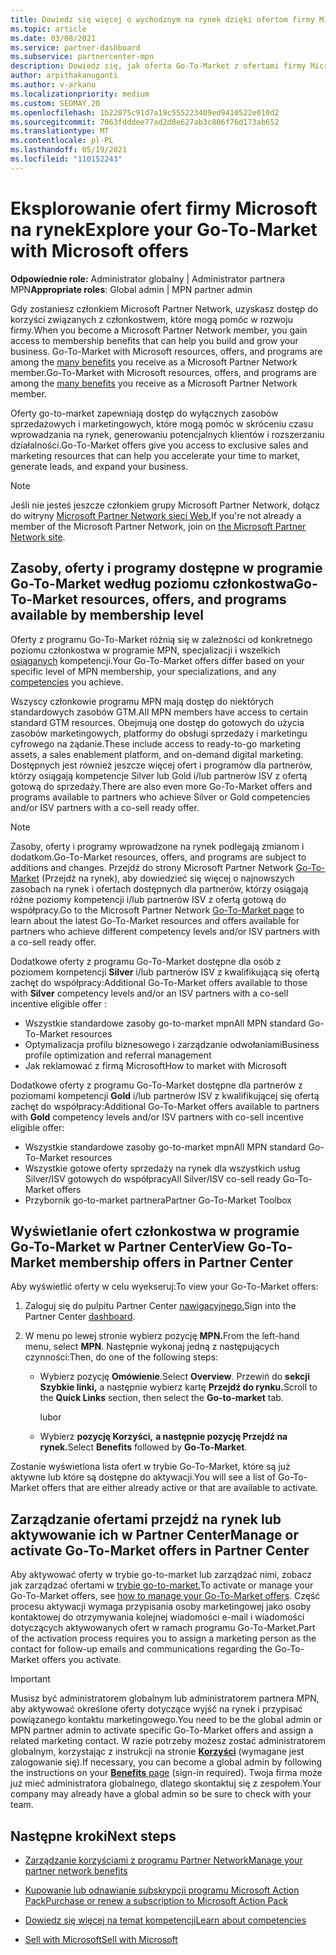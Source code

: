 ```yaml
---
title: Dowiedz się więcej o wychodznym na rynek dzięki ofertom firmy Microsoft
ms.topic: article
ms.date: 03/08/2021
ms.service: partner-dashboard
ms.subservice: partnercenter-mpn
description: Dowiedz się, jak oferta Go-To-Market z ofertami firmy Microsoft może przyspieszyć proces wdrażania na rynku, generowania potencjalnych klientów i rozwijania twojej firmy.
author: arpithakanuganti
ms.author: v-arkanu
ms.localizationpriority: medium
ms.custom: SEOMAY.20
ms.openlocfilehash: 1b22075c91d7a19c555223409ed9410522e010d2
ms.sourcegitcommit: 7063fdddee77ad2d8e627ab3c806f76d173ab652
ms.translationtype: MT
ms.contentlocale: pl-PL
ms.lasthandoff: 05/19/2021
ms.locfileid: "110152243"
---
```

# <a name="explore-your-go-to-market-with-microsoft-offers"></a><span data-ttu-id="9c6eb-103">Eksplorowanie ofert firmy Microsoft na rynek</span><span class="sxs-lookup"><span data-stu-id="9c6eb-103">Explore your Go-To-Market with Microsoft offers</span></span>

<span data-ttu-id="9c6eb-104">**Odpowiednie role:** Administrator globalny | Administrator partnera MPN</span><span class="sxs-lookup"><span data-stu-id="9c6eb-104">**Appropriate roles**: Global admin | MPN partner admin</span></span>

<span data-ttu-id="9c6eb-105">Gdy zostaniesz członkiem Microsoft Partner Network, uzyskasz dostęp do korzyści związanych z członkostwem, które mogą pomóc w rozwoju firmy.</span><span class="sxs-lookup"><span data-stu-id="9c6eb-105">When you become a Microsoft Partner Network member, you gain access to membership benefits that can help you build and grow your business.</span></span> <span data-ttu-id="9c6eb-106">Go-To-Market with Microsoft resources, offers, and programs are among the [many benefits](https://partner.microsoft.com/manage-your-partner-network-benefits) you receive as a Microsoft Partner Network member.</span><span class="sxs-lookup"><span data-stu-id="9c6eb-106">Go-To-Market with Microsoft resources, offers, and programs are among the [many benefits](https://partner.microsoft.com/manage-your-partner-network-benefits) you receive as a Microsoft Partner Network member.</span></span>

<span data-ttu-id="9c6eb-107">Oferty go-to-market zapewniają dostęp do wyłącznych zasobów sprzedażowych i marketingowych, które mogą pomóc w skróceniu czasu wprowadzania na rynek, generowaniu potencjalnych klientów i rozszerzaniu działalności.</span><span class="sxs-lookup"><span data-stu-id="9c6eb-107">Go-To-Market offers give you access to exclusive sales and marketing resources that can help you accelerate your time to market, generate leads, and expand your business.</span></span>

>[!NOTE]
><span data-ttu-id="9c6eb-108">Jeśli nie jesteś jeszcze członkiem grupy Microsoft Partner Network, dołącz do witryny [Microsoft Partner Network sieci Web.](https://partner.microsoft.com/membership)</span><span class="sxs-lookup"><span data-stu-id="9c6eb-108">If you're not already a member of the Microsoft Partner Network, join on [the Microsoft Partner Network site](https://partner.microsoft.com/membership).</span></span>

## <a name="go-to-market-resources-offers-and-programs-available-by-membership-level"></a><span data-ttu-id="9c6eb-109">Zasoby, oferty i programy dostępne w programie Go-To-Market według poziomu członkostwa</span><span class="sxs-lookup"><span data-stu-id="9c6eb-109">Go-To-Market resources, offers, and programs available by membership level</span></span>

<span data-ttu-id="9c6eb-110">Oferty z programu Go-To-Market różnią się w zależności od konkretnego poziomu członkostwa w programie MPN, specjalizacji i wszelkich [osiąganych](learn-about-competencies.md) kompetencji.</span><span class="sxs-lookup"><span data-stu-id="9c6eb-110">Your Go-To-Market offers differ based on your specific level of MPN membership, your specializations, and any [competencies](learn-about-competencies.md) you achieve.</span></span>

<span data-ttu-id="9c6eb-111">Wszyscy członkowie programu MPN mają dostęp do niektórych standardowych zasobów GTM.</span><span class="sxs-lookup"><span data-stu-id="9c6eb-111">All MPN members have access to certain standard GTM resources.</span></span> <span data-ttu-id="9c6eb-112">Obejmują one dostęp do gotowych do użycia zasobów marketingowych, platformy do obsługi sprzedaży i marketingu cyfrowego na żądanie.</span><span class="sxs-lookup"><span data-stu-id="9c6eb-112">These include access to ready-to-go marketing assets, a sales enablement platform, and on-demand digital marketing.</span></span> <span data-ttu-id="9c6eb-113">Dostępnych jest również jeszcze więcej ofert i programów dla partnerów, którzy osiągają kompetencje Silver lub Gold i/lub partnerów ISV z ofertą gotową do sprzedaży.</span><span class="sxs-lookup"><span data-stu-id="9c6eb-113">There are also even more Go-To-Market offers and programs available to partners who achieve Silver or Gold competencies and/or ISV partners with a co-sell ready offer.</span></span>

>[!NOTE]
><span data-ttu-id="9c6eb-114">Zasoby, oferty i programy wprowadzone na rynek podlegają zmianom i dodatkom.</span><span class="sxs-lookup"><span data-stu-id="9c6eb-114">Go-To-Market resources, offers, and programs are subject to additions and changes.</span></span> <span data-ttu-id="9c6eb-115">Przejdź do strony Microsoft Partner Network [Go-To-Market](https://partner.microsoft.com/membership/go-to-market) (Przejdź na rynek), aby dowiedzieć się więcej o najnowszych zasobach na rynek i ofertach dostępnych dla partnerów, którzy osiągają różne poziomy kompetencji i/lub partnerów ISV z ofertą gotową do współpracy.</span><span class="sxs-lookup"><span data-stu-id="9c6eb-115">Go to the Microsoft Partner Network [Go-To-Market page](https://partner.microsoft.com/membership/go-to-market) to learn about the latest Go-To-Market resources and offers available for partners who achieve different competency levels and/or ISV partners with a co-sell ready offer.</span></span>

<span data-ttu-id="9c6eb-116">Dodatkowe oferty z programu Go-To-Market dostępne dla osób z poziomem kompetencji **Silver** i/lub partnerów ISV z kwalifikującą się ofertą zachęt do współpracy:</span><span class="sxs-lookup"><span data-stu-id="9c6eb-116">Additional Go-To-Market offers available to those with **Silver** competency levels and/or an ISV partners with a co-sell incentive eligible offer :</span></span>

- <span data-ttu-id="9c6eb-117">Wszystkie standardowe zasoby go-to-market mpn</span><span class="sxs-lookup"><span data-stu-id="9c6eb-117">All MPN standard Go-To-Market resources</span></span>
- <span data-ttu-id="9c6eb-118">Optymalizacja profilu biznesowego i zarządzanie odwołaniami</span><span class="sxs-lookup"><span data-stu-id="9c6eb-118">Business profile optimization and referral management</span></span>
- <span data-ttu-id="9c6eb-119">Jak reklamować z firmą Microsoft</span><span class="sxs-lookup"><span data-stu-id="9c6eb-119">How to market with Microsoft</span></span>

<span data-ttu-id="9c6eb-120">Dodatkowe oferty z programu Go-To-Market dostępne dla partnerów z poziomami kompetencji **Gold** i/lub partnerów ISV z kwalifikującej się ofertą zachęt do współpracy:</span><span class="sxs-lookup"><span data-stu-id="9c6eb-120">Additional Go-To-Market offers available to partners with **Gold** competency levels and/or ISV partners with co-sell incentive eligible offer:</span></span>

- <span data-ttu-id="9c6eb-121">Wszystkie standardowe zasoby go-to-market mpn</span><span class="sxs-lookup"><span data-stu-id="9c6eb-121">All MPN standard Go-To-Market resources</span></span>
- <span data-ttu-id="9c6eb-122">Wszystkie gotowe oferty sprzedaży na rynek dla wszystkich usług Silver/ISV gotowych do współpracy</span><span class="sxs-lookup"><span data-stu-id="9c6eb-122">All Silver/ISV co-sell ready Go-To-Market offers</span></span>
- <span data-ttu-id="9c6eb-123">Przybornik go-to-market partnera</span><span class="sxs-lookup"><span data-stu-id="9c6eb-123">Partner Go-To-Market Toolbox</span></span> 

## <a name="view-go-to-market-membership-offers-in-partner-center"></a><span data-ttu-id="9c6eb-124">Wyświetlanie ofert członkostwa w programie Go-To-Market w Partner Center</span><span class="sxs-lookup"><span data-stu-id="9c6eb-124">View Go-To-Market membership offers in Partner Center</span></span>

<span data-ttu-id="9c6eb-125">Aby wyświetlić oferty w celu wyekseruj:</span><span class="sxs-lookup"><span data-stu-id="9c6eb-125">To view your Go-To-Market offers:</span></span>

1. <span data-ttu-id="9c6eb-126">Zaloguj się do pulpitu Partner Center [nawigacyjnego.](https://partner.microsoft.com/dashboard)</span><span class="sxs-lookup"><span data-stu-id="9c6eb-126">Sign into the Partner Center [dashboard](https://partner.microsoft.com/dashboard).</span></span>

2. <span data-ttu-id="9c6eb-127">W menu po lewej stronie wybierz pozycję **MPN.**</span><span class="sxs-lookup"><span data-stu-id="9c6eb-127">From the left-hand menu, select **MPN**.</span></span> <span data-ttu-id="9c6eb-128">Następnie wykonaj jedną z następujących czynności:</span><span class="sxs-lookup"><span data-stu-id="9c6eb-128">Then, do one of the following steps:</span></span>

   - <span data-ttu-id="9c6eb-129">Wybierz pozycję **Omówienie**.</span><span class="sxs-lookup"><span data-stu-id="9c6eb-129">Select **Overview**.</span></span> <span data-ttu-id="9c6eb-130">Przewiń do **sekcji Szybkie linki,** a następnie wybierz kartę **Przejdź do rynku.**</span><span class="sxs-lookup"><span data-stu-id="9c6eb-130">Scroll to the **Quick Links** section, then select the **Go-to-market** tab.</span></span>

     <span data-ttu-id="9c6eb-131">lub</span><span class="sxs-lookup"><span data-stu-id="9c6eb-131">or</span></span>

   - <span data-ttu-id="9c6eb-132">Wybierz **pozycję Korzyści,** **a następnie pozycję Przejdź na rynek.**</span><span class="sxs-lookup"><span data-stu-id="9c6eb-132">Select **Benefits** followed by **Go-To-Market**.</span></span>

<span data-ttu-id="9c6eb-133">Zostanie wyświetlona lista ofert w trybie Go-To-Market, które są już aktywne lub które są dostępne do aktywacji.</span><span class="sxs-lookup"><span data-stu-id="9c6eb-133">You will see a list of Go-To-Market offers that are either already active or that are available to activate.</span></span>

## <a name="manage-or-activate-go-to-market-offers-in-partner-center"></a><span data-ttu-id="9c6eb-134">Zarządzanie ofertami przejdź na rynek lub aktywowanie ich w Partner Center</span><span class="sxs-lookup"><span data-stu-id="9c6eb-134">Manage or activate Go-To-Market offers in Partner Center</span></span>

<span data-ttu-id="9c6eb-135">Aby aktywować oferty w trybie go-to-market lub zarządzać nimi, zobacz jak zarządzać ofertami w [trybie go-to-market.](manage-your-partner-network-benefits.md#manage-go-to-market-offers)</span><span class="sxs-lookup"><span data-stu-id="9c6eb-135">To activate or manage your Go-To-Market offers, see [how to manage your Go-To-Market offers](manage-your-partner-network-benefits.md#manage-go-to-market-offers).</span></span> <span data-ttu-id="9c6eb-136">Część procesu aktywacji wymaga przypisania osoby marketingowej jako osoby kontaktowej do otrzymywania kolejnej wiadomości e-mail i wiadomości dotyczących aktywowanych ofert w ramach programu Go-To-Market.</span><span class="sxs-lookup"><span data-stu-id="9c6eb-136">Part of the activation process requires you to assign a marketing person as the contact for follow-up emails and communications regarding the Go-To-Market offers you activate.</span></span>

>[!IMPORTANT]
><span data-ttu-id="9c6eb-137">Musisz być administratorem globalnym lub administratorem partnera MPN, aby aktywować określone oferty dotyczące wyjść na rynek i przypisać powiązanego kontaktu marketingowego.</span><span class="sxs-lookup"><span data-stu-id="9c6eb-137">You need to be the global admin or MPN partner admin to activate specific Go-To-Market offers and assign a related marketing contact.</span></span> <span data-ttu-id="9c6eb-138">W razie potrzeby możesz zostać administratorem globalnym, korzystając z instrukcji na stronie [ **Korzyści**](https://partnercenter.microsoft.com/pcv/partnership/benefits) (wymagane jest zalogowanie się).</span><span class="sxs-lookup"><span data-stu-id="9c6eb-138">If necessary, you can become a global admin by following the instructions on your [**Benefits** page](https://partnercenter.microsoft.com/pcv/partnership/benefits) (sign-in required).</span></span> <span data-ttu-id="9c6eb-139">Twoja firma może już mieć administratora globalnego, dlatego skontaktuj się z zespołem.</span><span class="sxs-lookup"><span data-stu-id="9c6eb-139">Your company may already have a global admin so be sure to check with your team.</span></span>

## <a name="next-steps"></a><span data-ttu-id="9c6eb-140">Następne kroki</span><span class="sxs-lookup"><span data-stu-id="9c6eb-140">Next steps</span></span>

- [<span data-ttu-id="9c6eb-141">Zarządzanie korzyściami z programu Partner Network</span><span class="sxs-lookup"><span data-stu-id="9c6eb-141">Manage your partner network benefits</span></span>](manage-your-partner-network-benefits.md)

- [<span data-ttu-id="9c6eb-142">Kupowanie lub odnawianie subskrypcji programu Microsoft Action Pack</span><span class="sxs-lookup"><span data-stu-id="9c6eb-142">Purchase or renew a subscription to Microsoft Action Pack</span></span>](mpn-get-action-pack.md)

- [<span data-ttu-id="9c6eb-143">Dowiedz się więcej na temat kompetencji</span><span class="sxs-lookup"><span data-stu-id="9c6eb-143">Learn about competencies</span></span>](learn-about-competencies.md)

- [<span data-ttu-id="9c6eb-144">Sell with Microsoft</span><span class="sxs-lookup"><span data-stu-id="9c6eb-144">Sell with Microsoft</span></span>](https://partner.microsoft.com/membership/sell-with-microsoft)
